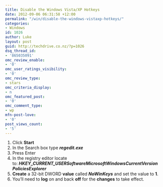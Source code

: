 ```yaml
---
title: Disable the Windows Vista/XP Hotkeys
date: 2012-09-06 06:31:58 +12:00
permalink: "/win/disable-the-windows-vistaxp-hotkeys/"
categories:
- Windows
id: 1026
author: Luke
layout: post
guid: http://techdrive.co.nz/?p=1026
dsq_thread_id:
- '865035091'
omc_review_enable:
- '0'
omc_user_ratings_visibility:
- '0'
omc_review_type:
- stars
omc_criteria_display:
- n
omc_featured_post:
- '0'
omc_comment_type:
- wp
mfn-post-love:
- '0'
post_views_count:
- '5'
---
```


  1. Click **Start**
  2. In the Search box type **_regedit.exe_**
  3. Press Enter
  4. In the registry editor locate to: _**HKEY\_CURRENT\_USERSoftwareMicrosoftWindowsCurrentVersionPoliciesExplorer**_
  5. **Create** a 32-bit DWORD **value** called **_NoWinKeys_** and set the value to **1**.
  6. You’ll need to **log** on and back **off** for the **changes** to take effect.